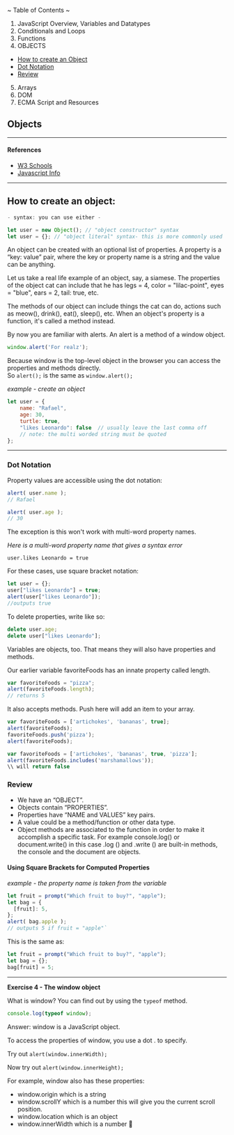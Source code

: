 ~ Table of Contents ~

1. JavaScript Overview, Variables and Datatypes
2. Conditionals and Loops<br/>   
3. Functions<br/> 
4. OBJECTS  
- [How to create an Object](#how-to-create-an-object)
- [Dot Notation](#dot-notation)
- [Review](#review)
5. Arrays<br/> 
6. DOM<br/> 
7. ECMA Script and Resources


## Objects

---

#### References 

- [W3 Schools](https://www.w3schools.com/js/js_functions.asp) 
- [Javascript Info](https://javascript.info/object)

---
## How to create an object:

```javascript
- syntax: you can use either -

let user = new Object(); // "object constructor" syntax
let user = {}; // "object literal" syntax- this is more commonly used
 ```

An object can be created with an optional list of properties. A property is a “key: value” pair, where the key or property name is a string and the value can be anything.

Let us take a real life example of an object, say, a siamese. The properties of the object cat can include that he has legs = 4, color = "lilac-point", eyes = "blue", ears = 2, tail: true, etc. 

The methods of our object can include things the cat can do, actions such as meow(), drink(), eat(), sleep(), etc. When an object's property is a function, it's called a method instead. 

By now you are familiar with alerts. An alert is a method of a window object.

```javascript
window.alert('For realz');
```

Because window is the top-level object in the browser you can access the properties and methods directly.  
So `alert();` is the same as `window.alert();`

*example - create an object*
```javascript
let user = {
    name: "Rafael",   
    age: 30, 
    turtle: true,
    "likes Leonardo": false  // usually leave the last comma off
    // note: the multi worded string must be quoted
};
```
---
### Dot Notation

Property values are accessible using the dot notation:

```javascript
alert( user.name ); 
// Rafael

alert( user.age ); 
// 30
```

The exception is this won't work with multi-word property names.

*Here is a multi-word property name that gives a syntax error*

`user.likes Leonardo = true`

For these cases, use square bracket notation:

```javascript
let user = {};
user["likes Leonardo"] = true;
alert(user["likes Leonardo"]);
//outputs true
```

To delete properties, write like so:

```javascript
delete user.age;
delete user["likes Leonardo"];
```

Variables are objects, too. That means they will also have properties and methods.

Our earlier variable favoriteFoods has an innate property called length.

```javascript
var favoriteFoods = "pizza";
alert(favoriteFoods.length);
// returns 5
```

It also accepts methods. Push here will add an item to your array.

```javascript
var favoriteFoods = ['artichokes', 'bananas', true];
alert(favoriteFoods);
favoriteFoods.push('pizza');
alert(favoriteFoods);
```

```javascript
var favoriteFoods = ['artichokes', 'bananas', true, 'pizza'];
alert(favoriteFoods.includes('marshamallows'));
\\ will return false
```

### Review

* We have an “OBJECT”.
* Objects contain “PROPERTIES”.  
* Properties have “NAME and VALUES” key pairs. 
* A value could be a method/function or other data type.
* Object methods are associated to the function in order to make it accomplish a specific task. For example console.log() or document.write() in this case .log () and .write () are built-in methods, the console and the document are objects.

#### Using Square Brackets for Computed Properties

*example - the property name is taken from the variable*

```javascript
let fruit = prompt("Which fruit to buy?", "apple");
let bag = {
  [fruit]: 5, 
};
alert( bag.apple ); 
// outputs 5 if fruit = "apple"`
```

This is the same as:
```javascript
let fruit = prompt("Which fruit to buy?", "apple");
let bag = {};
bag[fruit] = 5;
```
---
**Exercise 4 - The window object**

What is window? You can find out by using the `typeof` method.

```javascript
console.log(typeof window);
```

Answer: window is a JavaScript object.  

To access the properties of window, you use a dot . to specify.

Try out
`alert(window.innerWidth);`

Now try out 
`alert(window.innerHeight);`

For example, window also has these properties:

- window.origin which is a string
- window.scrollY which is a number this will give you the current scroll position.
- window.location which is an object
- window.innerWidth which is a number
🔆
